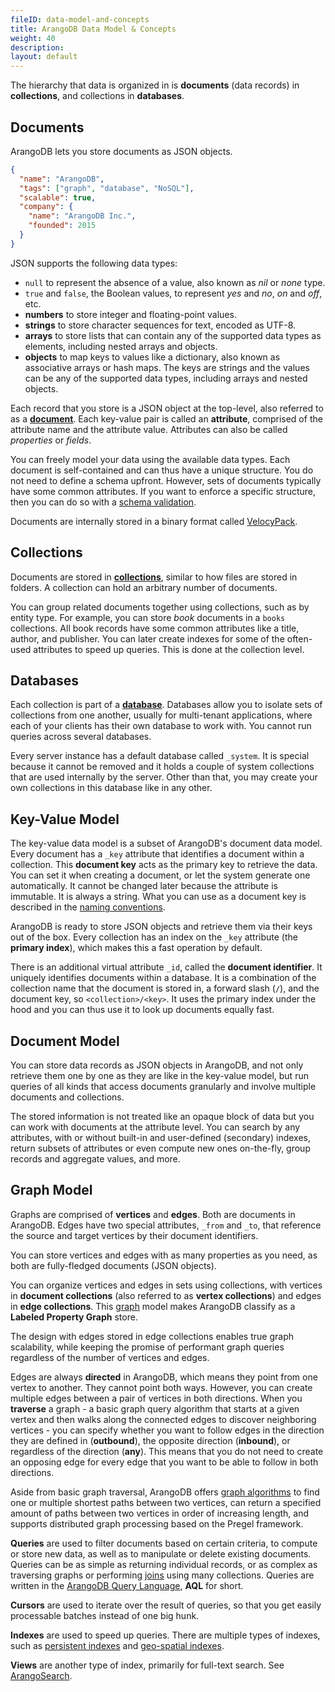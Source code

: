 ```yaml
---
fileID: data-model-and-concepts
title: ArangoDB Data Model & Concepts
weight: 40
description: 
layout: default
---
```

The hierarchy that data is organized in is **documents** (data records) in
**collections**, and collections in **databases**.

## Documents

ArangoDB lets you store documents as JSON objects.

```json
{
  "name": "ArangoDB",
  "tags": ["graph", "database", "NoSQL"],
  "scalable": true,
  "company": {
    "name": "ArangoDB Inc.",
    "founded": 2015
  }
}
```

JSON supports the following data types:

- `null` to represent the absence of a value, also known as _nil_ or _none_ type.
- `true` and `false`, the Boolean values, to represent _yes_ and
  _no_, _on_ and _off_, etc.
- **numbers** to store integer and floating-point values.
- **strings** to store character sequences for text, encoded as UTF-8.
- **arrays** to store lists that can contain any of the supported data types
  as elements, including nested arrays and objects.
- **objects** to map keys to values like a dictionary, also known as
  associative arrays or hash maps. The keys are strings and the values can be
  any of the supported data types, including arrays and nested objects.

Each record that you store is a JSON object at the top-level, also referred to
as a [**document**](documents/data-modeling-documents-document-address).
Each key-value pair is called an **attribute**, comprised
of the attribute name and the attribute value. Attributes can also be called
*properties* or *fields*.

You can freely model your data using the available data types. Each document is
self-contained and can thus have a unique structure. You do not need to define a
schema upfront. However, sets of documents typically have some common
attributes. If you want to enforce a specific structure, then you can do so with a
[schema validation](documents/data-modeling-documents-schema-validation).

Documents are internally stored in a binary format called
[VelocyPack](https://github.com/arangodb/velocypack#readme).

## Collections

Documents are stored in [**collections**](collections/),
similar to how files are stored in folders. A collection can hold an arbitrary
number of documents.

You can group related documents together using collections, such as by
entity type. For example, you can store _book_ documents in a `books`
collections. All book records have some common attributes like a title,
author, and publisher. You can later create indexes for some of the often-used
attributes to speed up queries. This is done at the collection level.

## Databases

Each collection is part of a [**database**](databases/).
Databases allow you to isolate sets of collections from one another, usually for
multi-tenant applications, where each of your clients has their own database to
work with. You cannot run queries across several databases.

Every server instance has a default database called  `_system`. It is special
because it cannot be removed and it holds a couple of system collections that
are used internally by the server. Other than that, you may create your own
collections in this database like in any other.



## Key-Value Model

The key-value data model is a subset of ArangoDB's document data model.
Every document has a `_key` attribute that identifies a document within a
collection. This **document key** acts as the primary key to retrieve the data.
You can set it when creating a document, or let the system generate one
automatically. It cannot be changed later because the attribute is immutable.
It is always a string. What you can use as a document key is described in the
[naming conventions](naming-conventions/data-modeling-naming-conventions-document-keys).

ArangoDB is ready to store JSON objects and retrieve them via their keys out of
the box. Every collection has an index on the `_key` attribute (the
**primary index**), which makes this a fast operation by default.

There is an additional virtual attribute `_id`, called the **document identifier**.
It uniquely identifies documents within a database. It is a combination of the
collection name that the document is stored in, a forward slash (`/`), and the
document key, so `<collection>/<key>`. It uses the primary index under the hood
and you can thus use it to look up documents equally fast.

## Document Model

You can store data records as JSON objects in ArangoDB, and not only retrieve
them one by one as they are like in the key-value model, but run queries of all
kinds that access documents granularly and involve multiple documents and
collections.

The stored information is not treated like an opaque block of data but you can
work with documents at the attribute level. You can search by any attributes,
with or without built-in and user-defined (secondary) indexes, return subsets of
attributes or even compute new ones on-the-fly, group records and aggregate
values, and more.

## Graph Model

Graphs are comprised of **vertices** and **edges**. Both are documents in
ArangoDB. Edges have two special attributes, `_from` and `_to`, that reference
the source and target vertices by their document identifiers.

You can store vertices and edges with as many properties as you need, as both
are fully-fledged documents (JSON objects).

You can organize vertices and edges in sets using collections, with vertices in
**document collections** (also referred to as **vertex collections**) and edges
in **edge collections**. This [graph](../../graphs/) model makes ArangoDB classify
as a **Labeled Property Graph** store.

The design with edges stored in edge collections enables true graph scalability,
while keeping the promise of performant graph queries regardless of the number
of vertices and edges.

Edges are always **directed** in ArangoDB, which means they point from one
vertex to another. They cannot point both ways. However, you can create multiple
edges between a pair of vertices in both directions. When you **traverse** a
graph - a basic graph query algorithm that starts at a given vertex and then
walks along the connected edges to discover neighboring vertices - you can
specify whether you want to follow edges in the direction they are defined in
(**outbound**), the opposite direction (**inbound**), or regardless of the
direction (**any**). This means that you do not need to create an opposing edge
for every edge that you want to be able to follow in both directions.

Aside from basic graph traversal, ArangoDB offers
[graph algorithms](../../graphs/#supported-graph-algorithms) to find one
or multiple shortest paths between two vertices, can return a specified amount
of paths between two vertices in order of increasing length, and supports
distributed graph processing based on the Pregel framework.

<!--
- [Graphs in data modeling - is the emperor naked?](https://medium.com/@neunhoef/graphs-in-data-modeling-is-the-emperor-naked-2e65e2744413#.x0a5z66ji)
- [Index Free Adjacency or Hybrid Indexes for Graph Databases](https://www.arangodb.com/2016/04/index-free-adjacency-hybrid-indexes-graph-databases/)
-->



**Queries** are used to filter documents based on certain criteria, to compute
or store new data, as well as to manipulate or delete existing documents.
Queries can be as simple as returning individual records, or as complex as
traversing graphs or performing [joins](../../aql/examples-query-patterns/examples-join) using many
collections. Queries are written in the [ArangoDB Query Language](aql/),
**AQL** for short.

**Cursors** are used to iterate over the result of queries, so that you get
easily processable batches instead of one big hunk.

**Indexes** are used to speed up queries. There are multiple types of indexes,
such as [persistent indexes](../../indexing/working-with-indexes/indexing-persistent) and
[geo-spatial indexes](../../indexing/working-with-indexes/indexing-geo).

**Views** are another type of index, primarily for full-text search. See
[ArangoSearch](../../indexing/arangosearch/).
